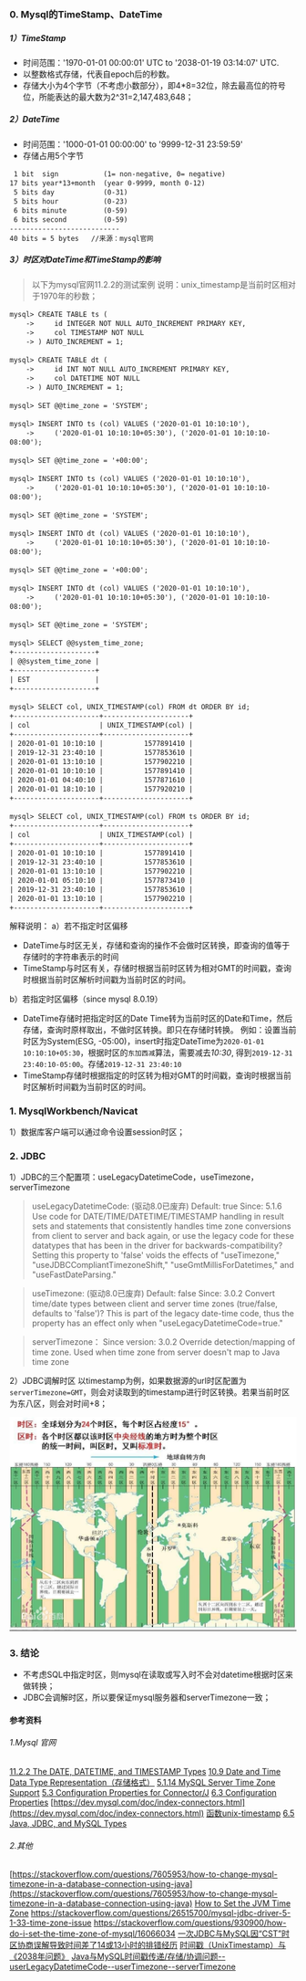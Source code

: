 ### 0. Mysql的TimeStamp、DateTime
##### 1）TimeStamp

* 时间范围：'1970-01-01 00:00:01' UTC to '2038-01-19 03:14:07' UTC.
* 以整数格式存储，代表自epoch后的秒数。
* 存储大小为4个字节（不考虑小数部分），即4*8=32位，除去最高位的符号位，所能表达的最大数为2^31=2,147,483,648；

##### 2）DateTime

* 时间范围：'1000-01-01 00:00:00' to '9999-12-31 23:59:59'
* 存储占用5个字节
```shell
 1 bit  sign           (1= non-negative, 0= negative)
17 bits year*13+month  (year 0-9999, month 0-12)
 5 bits day            (0-31)
 5 bits hour           (0-23)
 6 bits minute         (0-59)
 6 bits second         (0-59)
---------------------------
40 bits = 5 bytes   //来源：mysql官网
```
##### 3）时区对DateTime和TimeStamp的影响

> 以下为mysql官网11.2.2的测试案例
> 说明：unix_timestamp是当前时区相对于1970年的秒数；
```shell
mysql> CREATE TABLE ts (
    ->     id INTEGER NOT NULL AUTO_INCREMENT PRIMARY KEY,
    ->     col TIMESTAMP NOT NULL
    -> ) AUTO_INCREMENT = 1;

mysql> CREATE TABLE dt (
    ->     id INT NOT NULL AUTO_INCREMENT PRIMARY KEY,
    ->     col DATETIME NOT NULL
    -> ) AUTO_INCREMENT = 1;
 
mysql> SET @@time_zone = 'SYSTEM';

mysql> INSERT INTO ts (col) VALUES ('2020-01-01 10:10:10'),
    ->     ('2020-01-01 10:10:10+05:30'), ('2020-01-01 10:10:10-08:00');
 
mysql> SET @@time_zone = '+00:00';

mysql> INSERT INTO ts (col) VALUES ('2020-01-01 10:10:10'),
    ->     ('2020-01-01 10:10:10+05:30'), ('2020-01-01 10:10:10-08:00');
 
mysql> SET @@time_zone = 'SYSTEM';

mysql> INSERT INTO dt (col) VALUES ('2020-01-01 10:10:10'),
    ->     ('2020-01-01 10:10:10+05:30'), ('2020-01-01 10:10:10-08:00');
 
mysql> SET @@time_zone = '+00:00';

mysql> INSERT INTO dt (col) VALUES ('2020-01-01 10:10:10'),
    ->     ('2020-01-01 10:10:10+05:30'), ('2020-01-01 10:10:10-08:00');
 
mysql> SET @@time_zone = 'SYSTEM';

mysql> SELECT @@system_time_zone;
+--------------------+
| @@system_time_zone |
+--------------------+
| EST                |
+--------------------+

mysql> SELECT col, UNIX_TIMESTAMP(col) FROM dt ORDER BY id;
+---------------------+---------------------+
| col                 | UNIX_TIMESTAMP(col) |
+---------------------+---------------------+
| 2020-01-01 10:10:10 |          1577891410 |
| 2019-12-31 23:40:10 |          1577853610 |
| 2020-01-01 13:10:10 |          1577902210 |
| 2020-01-01 10:10:10 |          1577891410 |
| 2020-01-01 04:40:10 |          1577871610 |
| 2020-01-01 18:10:10 |          1577920210 |
+---------------------+---------------------+

mysql> SELECT col, UNIX_TIMESTAMP(col) FROM ts ORDER BY id;
+---------------------+---------------------+
| col                 | UNIX_TIMESTAMP(col) |
+---------------------+---------------------+
| 2020-01-01 10:10:10 |          1577891410 |
| 2019-12-31 23:40:10 |          1577853610 |
| 2020-01-01 13:10:10 |          1577902210 |
| 2020-01-01 05:10:10 |          1577873410 |
| 2019-12-31 23:40:10 |          1577853610 |
| 2020-01-01 13:10:10 |          1577902210 |
+---------------------+---------------------+
```
解释说明：
a）若不指定时区偏移
* DateTime与时区无关，存储和查询的操作不会做时区转换，即查询的值等于存储时的字符串表示的时间
* TimeStamp与时区有关，存储时根据当前时区转为相对GMT的时间戳，查询时根据当前时区解析时间戳为当前时区的时间。

b）若指定时区偏移（since mysql 8.0.19）
* DateTime存储时把指定时区的Date Time转为当前时区的Date和Time，然后存储，查询时原样取出，不做时区转换。即只在存储时转换。
例如：设置当前时区为System(ESG, -05:00)，insert时指定DateTime为`2020-01-01 10:10:10+05:30`，根据时区的`东加西减`算法，需要减去*10:30*, 得到`2019-12-31 23:40:10-05:00`。存储`2019-12-31 23:40:10`
* TimeStamp存储时根据指定的时区转为相对GMT的时间戳，查询时根据当前时区解析时间戳为当前时区的时间。
### 1. MysqlWorkbench/Navicat
1）数据库客户端可以通过命令设置session时区；
### 2. JDBC
1）JDBC的三个配置项：useLegacyDatetimeCode，useTimezone，serverTimezone
>  useLegacyDatetimeCode: (驱动8.0已废弃)
>  Default: true
>  Since: 5.1.6
>  Use code for DATE/TIME/DATETIME/TIMESTAMP handling in result sets and statements that consistently handles time zone conversions from client to server and back again, or use the legacy code for these datatypes that has been in the driver for backwards-compatibility? Setting this property to 'false' voids the effects of "useTimezone," "useJDBCCompliantTimezoneShift," "useGmtMillisForDatetimes," and "useFastDateParsing."

> useTimezone:  (驱动8.0已废弃)
> Default:   false
> Since: 3.0.2
> Convert time/date types between client and server time zones (true/false, defaults to 'false')? This is part of the legacy date-time code, thus the property has an effect only when "useLegacyDatetimeCode=true."

> serverTimezone：
> Since version: 3.0.2
> Override detection/mapping of time zone. Used when time zone from server doesn't map to Java time zone

2）JDBC调解时区
以timestamp为例，如果数据源的url时区配置为`serverTimezone=GMT`，则会对读取到的timestamp进行时区转换。若果当前时区为东八区，则会对时间+8；

<img src="../../src/main/resources/picture/1240-20210115025609999.png" alt="时区图" style="zoom:67%;" />

### 3. 结论
* 不考虑SQL中指定时区，则mysql在读取或写入时不会对datetime根据时区来做转换；
* JDBC会调解时区，所以要保证mysql服务器和serverTimezone一致；
#### 参考资料
###### 1.Mysql 官网
[11.2.2 The DATE, DATETIME, and TIMESTAMP Types](https://dev.mysql.com/doc/refman/8.0/en/datetime.html)
[10.9 Date and Time Data Type Representation（存储格式）](https://dev.mysql.com/doc/internals/en/date-and-time-data-type-representation.html)
[5.1.14 MySQL Server Time Zone Support](https://dev.mysql.com/doc/refman/8.0/en/time-zone-support.html)
[5.3 Configuration Properties for Connector/J](https://dev.mysql.com/doc/connector-j/5.1/en/connector-j-reference-configuration-properties.html)
[6.3 Configuration Properties](https://dev.mysql.com/doc/connector-j/8.0/en/connector-j-reference-configuration-properties.html)
[https://dev.mysql.com/doc/index-connectors.html](https://dev.mysql.com/doc/index-connectors.html)
[函数unix-timestamp](https://dev.mysql.com/doc/refman/8.0/en/date-and-time-functions.html#function_unix-timestamp)
[6.5 Java, JDBC, and MySQL Types](https://dev.mysql.com/doc/connector-j/8.0/en/connector-j-reference-type-conversions.html)

###### 2.其他
[https://stackoverflow.com/questions/7605953/how-to-change-mysql-timezone-in-a-database-connection-using-java](https://stackoverflow.com/questions/7605953/how-to-change-mysql-timezone-in-a-database-connection-using-java)
[How to Set the JVM Time Zone](https://www.baeldung.com/java-jvm-time-zone)
https://stackoverflow.com/questions/26515700/mysql-jdbc-driver-5-1-33-time-zone-issue
https://stackoverflow.com/questions/930900/how-do-i-set-the-time-zone-of-mysql/16066034
[一次JDBC与MySQL因“CST”时区协商误解导致时间差了14或13小时的排错经历](https://juejin.cn/post/6844903476225376264)
 [时间戳（UnixTimestamp）与 《2038年问题》](https://www.cnblogs.com/chinaboyzzy/p/4597193.html)
[Java与MySQL时间戳传递/存储/协调问题--userLegacyDatetimeCode--userTimezone--serverTimezone](https://www.jianshu.com/p/0adaef17d93a)